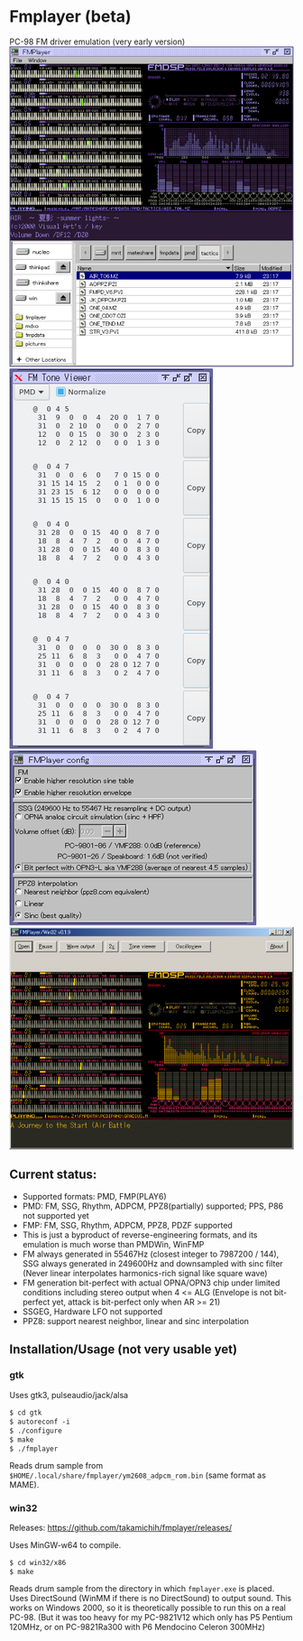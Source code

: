 # Fmplayer (beta)
PC-98 FM driver emulation (very early version)
![gtk screenshot](/img/screenshot_gtk.png?raw=true)
![gtk toneviewer screenshot](/img/screenshot_gtk.toneview.png?raw=true)
![gtk config screenshot](/img/screenshot_gtk.config.png?raw=true)
![w2k screenshot](/img/screenshotw2k.png?raw=true)

## Current status:
* Supported formats: PMD, FMP(PLAY6)
* PMD: FM, SSG, Rhythm, ADPCM, PPZ8(partially) supported; PPS, P86 not supported yet
* FMP: FM, SSG, Rhythm, ADPCM, PPZ8, PDZF supported
* This is just a byproduct of reverse-engineering formats, and its emulation is much worse than PMDWin, WinFMP
* FM always generated in 55467Hz (closest integer to 7987200 / 144), SSG always generated in 249600Hz and downsampled with sinc filter (Never linear interpolates harmonics-rich signal like square wave)
* FM generation bit-perfect with actual OPNA/OPN3 chip under limited conditions including stereo output when 4 <= ALG (Envelope is not bit-perfect yet, attack is bit-perfect only when AR >= 21)
* SSGEG, Hardware LFO not supported
* PPZ8: support nearest neighbor, linear and sinc interpolation

## Installation/Usage (not very usable yet)
### gtk
Uses gtk3, pulseaudio/jack/alsa
```
$ cd gtk
$ autoreconf -i
$ ./configure
$ make
$ ./fmplayer
```
Reads drum sample from `$HOME/.local/share/fmplayer/ym2608_adpcm_rom.bin` (same format as MAME).

### win32
Releases:
https://github.com/takamichih/fmplayer/releases/

Uses MinGW-w64 to compile.
```
$ cd win32/x86
$ make
```
Reads drum sample from the directory in which `fmplayer.exe` is placed.
Uses DirectSound (WinMM if there is no DirectSound) to output sound. This works on Windows 2000, so it is  theoretically possible to run this on a real PC-98. (But it was too heavy for my PC-9821V12 which only has P5 Pentium 120MHz, or on PC-9821Ra300 with P6 Mendocino Celeron 300MHz)
